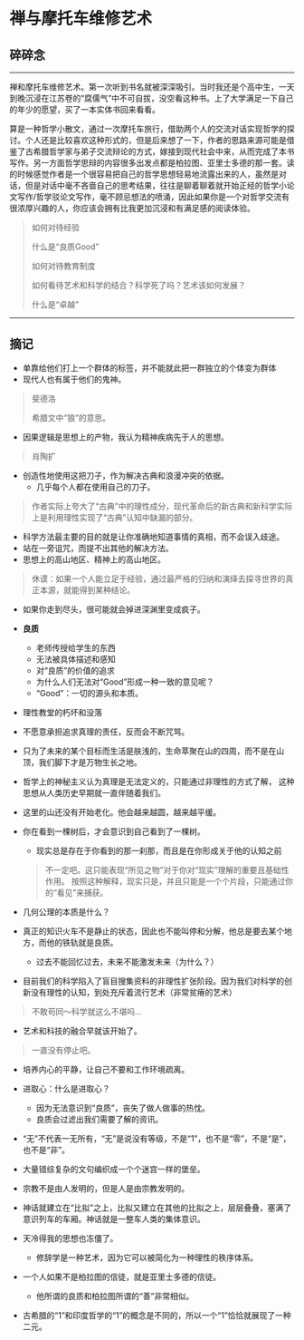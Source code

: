 # 禅与摩托车维修艺术
## 碎碎念
---

禅和摩托车维修艺术。第一次听到书名就被深深吸引。当时我还是个高中生，一天到晚沉浸在江苏卷的“腐儒气”中不可自拔，没空看这种书。上了大学满足一下自己的年少的愿望，买了一本实体书回来看看。

算是一种哲学小散文，通过一次摩托车旅行，借助两个人的交流对话实现哲学的探讨。个人还是比较喜欢这种形式的，但是后来想了一下，作者的思路来源可能是借鉴了古希腊哲学家与弟子交流辩论的方式，嫁接到现代社会中来，从而完成了本书写作。另一方面哲学思辩的内容很多出发点都是柏拉图、亚里士多德的那一套。读的时候感觉作者是一个很容易把自己的哲学思想轻易地流露出来的人，虽然是对话，但是对话中毫不吝啬自己的思考结果，往往是聊着聊着就开始正经的哲学小论文写作/哲学驳论文写作，毫不顾忌想法的喷涌，因此如果你是一个对哲学交流有很浓厚兴趣的人，你应该会拥有比我更加沉浸和有满足感的阅读体验。


> 如何对待经验
>
> 什么是“良质Good”
>
> 如何对待教育制度
>
> 如何看待艺术和科学的结合？科学死了吗？艺术该如何发展？
> 
> 什么是“卓越”

-----


## 摘记

- 单靠给他们打上一个群体的标签，并不能就此把一群独立的个体变为群体
- 现代人也有属于他们的鬼神。
> 斐德洛
>
> 希腊文中“狼”的意思。
- 因果逻辑是思想上的产物，我认为精神疾病先于人的思想。
> 肖陶扩
- 创造性地使用这把刀子，作为解决古典和浪漫冲突的依据。
  - 几乎每个人都在使用自己的刀子。
> 作者实际上夸大了“古典”中的理性成分，现代革命后的新古典和新科学实际上是利用理性实现了“古典”认知中缺漏的部分。
- 科学方法最主要的目的就是让你准确地知道事情的真相，而不会误入歧途。
- 站在一旁诅咒，而提不出其他的解决方法。
- 思想上的高山地区、精神上的高山地区。
> 休谟：如果一个人能立足于经验，通过最严格的归纳和演绎去探寻世界的真正本源，就能得到某种结论。
- 如果你走到尽头，很可能就会掉进深渊里变成疯子。

- **良质**
    - 老师传授给学生的东西
    - 无法被具体描述和感知
    - 对“良质”的价值的追求
    - 为什么人们无法对“Good”形成一种一致的意见呢？
    - “Good”：一切的源头和本质。



- 理性教堂的朽坏和没落
- 不愿意承担追求真理的责任，反而会不断咒骂。
- 只为了未来的某个目标而生活是肤浅的，生命萃聚在山的四周，而不是在山顶，我们脚下才是万物生长之地。
- 哲学上的神秘主义认为真理是无法定义的，只能通过非理性的方式了解， 这种思想从人类历史早期就一直伴随着我们。
- 这里的山还没有开始老化。他会越来越圆，越来越平缓。
- 你在看到一棵树后，才会意识到自己看到了一棵树。
  - 现实总是存在于你看到的那一刹那，而且是在你形成关于他的认知之前
  > 不一定吧。这只能表现“所见之物”对于你对“现实”理解的重要且基础性作用。
  > 按照这种解释，现实只是，并且只能是一个个片段，只能通过你的“看见”来捕获。
- 几何公理的本质是什么？
- 真正的知识火车不是静止的状态，因此也不能叫停和分解，他总是要去某个地方，而他的铁轨就是良质。
  - 过去不能回忆过去，未来不能激发未来（为什么？）

- 目前我们的科学陷入了盲目搜集资料的非理性扩张阶段。因为我们对科学的创新没有理性的认知，到处充斥着流行艺术（非常贫瘠的艺术）
> 不敢苟同～科学就这么不堪吗...

- 艺术和科技的融合早就该开始了。
> 一直没有停止吧。
- 培养内心的平静，让自己不要和工作环境疏离。
- 进取心：什么是进取心？
  - 因为无法意识到“良质”，丧失了做人做事的热忱。
  - 良质会过滤出我们需要了解的资讯。

- “无”不代表一无所有，“无”是说没有等级，不是“1”，也不是“零”，不是“是”，也不是“非”。
- 大量错综复杂的文句编织成一个个迷宫一样的堡垒。
- 宗教不是由人发明的，但是人是由宗教发明的。
- 神话就建立在“比拟”之上，比拟又建立在其他的比拟之上，层层叠叠，塞满了意识列车的车厢。神话就是一整车人类的集体意识。
- 天冷得我的思想也冻僵了。
  - 修辞学是一种艺术，因为它可以被简化为一种理性的秩序体系。

- 一个人如果不是柏拉图的信徒，就是亚里士多德的信徒。
  - 他所谓的良质和柏拉图所谓的“善”非常相似。
- 古希腊的“1”和印度哲学的“1”的概念是不同的，所以一个“1”恰恰就展现了一种二元。